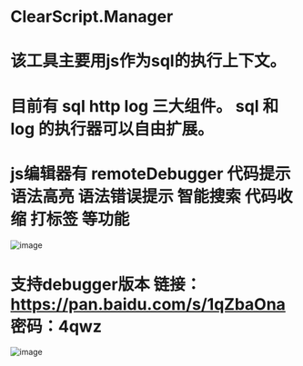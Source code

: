 # ClearScript.Manager

# 该工具主要用js作为sql的执行上下文。
# 目前有 sql http log 三大组件。 sql 和 log 的执行器可以自由扩展。
# js编辑器有 remoteDebugger 代码提示 语法高亮 语法错误提示 智能搜索 代码收缩 打标签 等功能

![image](https://github.com/yuzd/ClearScript.Manager/blob/master/tabris.gif)
# 支持debugger版本 链接：https://pan.baidu.com/s/1qZbaOna 密码：4qwz
![image](https://github.com/yuzd/ClearScript.Manager/blob/master/tabris3.gif)

